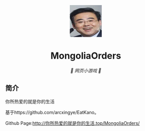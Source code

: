 <p align="center">
  <a href="http://xn--6qqa659gi6f5nfkvmdpgcwc74j5xdda.top/MongoliaOrders/"><img src="https://github.com/Sanstale/MongoliaOrders/blob/main/static/image/ClickBefore.png?raw=true" width="100" height="100" alt="EatKano"></a>
</p>
<div align="center">

# MongoliaOrders

_🦌 网页小游戏 🥛_

</div>


## 简介

你所热爱的就是你的生活

基于https://github.com/arcxingye/EatKano。

Github Page:http://你所热爱的就是你的生活.top/MongoliaOrders/


